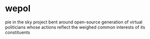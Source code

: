 wepol
=====

pie in the sky project bent around open-source generation of virtual politicians whose actions reflect the weighed common interests of its constituents
